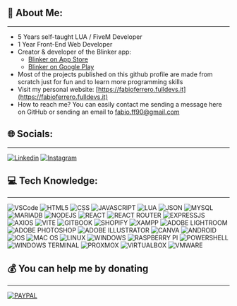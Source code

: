 ## 💫 About Me:
<hr>

- 5 Years self-taught LUA / FiveM Developer
- 1 Year Front-End Web Developer
- Creator & developer of the Blinker app:
  - [Blinker on App Store](https://apps.apple.com/it/app/blinker/id6751835774)
  - [Blinker on Google Play](https://play.google.com/store/apps/details?id=com.blinker.app)
- Most of the projects published on this github profile are made from scratch just for fun and to learn more programming skills
- Visit my personal website: [https://fabioferrero.fulldevs.it](https://fabioferrero.fulldevs.it)
- How to reach me? You can easily contact me sending a message here on GitHub or sending an email to [fabio.ff90@gmail.com](mailto:fabio.ff90@gmail.com)

## 🌐 Socials:
<hr>

[![Linkedin](https://img.shields.io/badge/LinkedIn-0077B5?style=for-the-badge&logo=linkedin&logoColor=white)](https://www.linkedin.com/in/fabioferrero90/) [![Instagram](https://img.shields.io/badge/Instagram-E4405F?style=for-the-badge&logo=instagram&logoColor=white)](https://www.instagram.com/realsly.jpg)

## 💻 Tech Knowledge:
<hr>

![VSCode](https://img.shields.io/badge/VSCode-0078D4?style=for-the-badge&logo=visual%20studio%20code&logoColor=white) ![HTML5](https://img.shields.io/badge/HTML5-E34F26?style=for-the-badge&logo=html5&logoColor=white) ![CSS](https://img.shields.io/badge/CSS3-1572B6?style=for-the-badge&logo=css3&logoColor=white) ![JAVASCRIPT](https://img.shields.io/badge/JavaScript-323330?style=for-the-badge&logo=javascript&logoColor=F7DF1E) ![LUA](https://img.shields.io/badge/Lua-2C2D72?style=for-the-badge&logo=lua&logoColor=white) ![JSON](https://img.shields.io/badge/json-5E5C5C?style=for-the-badge&logo=json&logoColor=white) ![MYSQL](https://img.shields.io/badge/MySQL-005C84?style=for-the-badge&logo=mysql&logoColor=white) ![MARIADB](https://img.shields.io/badge/MariaDB-003545?style=for-the-badge&logo=mariadb&logoColor=white) ![NODEJS](https://img.shields.io/badge/Node%20js-339933?style=for-the-badge&logo=nodedotjs&logoColor=white) ![REACT](https://img.shields.io/badge/React-20232A?style=for-the-badge&logo=react&logoColor=61DAFB) ![REACT ROUTER](https://img.shields.io/badge/React_Router-CA4245?style=for-the-badge&logo=react-router&logoColor=white) ![EXPRESSJS](https://img.shields.io/badge/Express%20js-000000?style=for-the-badge&logo=express&logoColor=white) ![AXIOS](https://img.shields.io/badge/axios-671ddf?&style=for-the-badge&logo=axios&logoColor=white) ![VITE](https://img.shields.io/badge/Vite-B73BFE?style=for-the-badge&logo=vite&logoColor=FFD62E) ![GITBOOK](https://img.shields.io/badge/GitBook-7B36ED?style=for-the-badge&logo=gitbook&logoColor=white) ![SHOPIFY](https://img.shields.io/badge/shopify-8DB543?style=for-the-badge&logo=Shopify&logoColor=white) ![XAMPP](https://img.shields.io/badge/Xampp-F37623?style=for-the-badge&logo=xampp&logoColor=white) ![ADOBE LIGHTROOM](https://img.shields.io/badge/Adobe%20Lightroom-31A8FF?style=for-the-badge&logo=Adobe%20Lightroom&logoColor=white) ![ADOBE PHOTOSHOP](https://img.shields.io/badge/Adobe%20Photoshop-31A8FF?style=for-the-badge&logo=Adobe%20Photoshop&logoColor=black) ![ADOBE ILLUSTRATOR](https://img.shields.io/badge/Adobe%20Illustrator-FF9A00?style=for-the-badge&logo=adobe%20illustrator&logoColor=white) ![CANVA](https://img.shields.io/badge/Canva-%2300C4CC.svg?&style=for-the-badge&logo=Canva&logoColor=white) ![ANDROID](https://img.shields.io/badge/Android-3DDC84?style=for-the-badge&logo=android&logoColor=white) ![IOS](https://img.shields.io/badge/iOS-000000?style=for-the-badge&logo=ios&logoColor=white) ![MAC OS](https://img.shields.io/badge/mac%20os-000000?style=for-the-badge&logo=apple&logoColor=white) ![LINUX](https://img.shields.io/badge/Linux-FCC624?style=for-the-badge&logo=linux&logoColor=black) ![WINDOWS](https://img.shields.io/badge/Windows-0078D6?style=for-the-badge&logo=windows&logoColor=white) ![RASPBERRY PI](https://img.shields.io/badge/Raspberry%20Pi-A22846?style=for-the-badge&logo=Raspberry%20Pi&logoColor=white) ![POWERSHELL](https://img.shields.io/badge/powershell-5391FE?style=for-the-badge&logo=powershell&logoColor=white) ![WINDOWS TERMINAL](https://img.shields.io/badge/windows%20terminal-4D4D4D?style=for-the-badge&logo=windows%20terminal&logoColor=white) ![PROXMOX](https://img.shields.io/badge/Proxmox-E57000?style=for-the-badge&logo=proxmox&logoColor=white) ![VIRTUALBOX](https://img.shields.io/badge/VirtualBox-21416b?style=for-the-badge&logo=VirtualBox&logoColor=white) ![VMWARE](https://img.shields.io/badge/VMware-231f20?style=for-the-badge&logo=VMware&logoColor=white)

## 💰 You can help me by donating
<hr>

[![PAYPAL](https://img.shields.io/badge/PayPal-00457C?style=for-the-badge&logo=paypal&logoColor=white)](https://paypal.me/realslyjpg)
